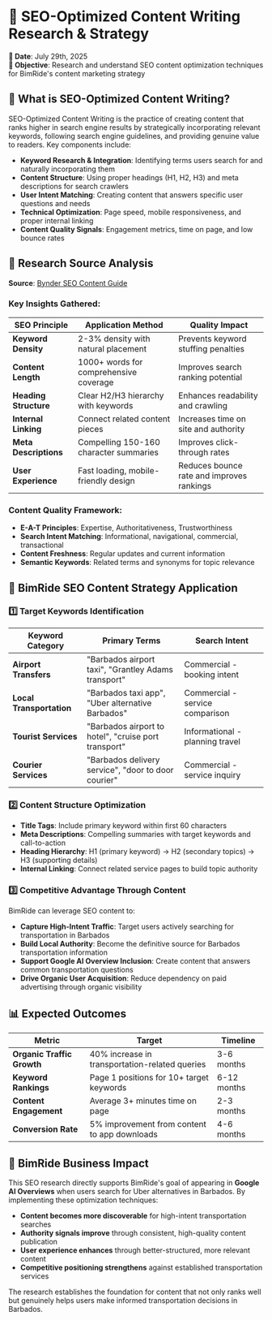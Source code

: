 # 📄 SEO-Optimized Content Writing Research & Strategy

**📅 Date**: July 29th, 2025  
**🎯 Objective**: Research and understand SEO content optimization techniques for BimRide's content marketing strategy

## 🧠 What is SEO-Optimized Content Writing?

SEO-Optimized Content Writing is the practice of creating content that ranks higher in search engine results by strategically incorporating relevant keywords, following search engine guidelines, and providing genuine value to readers. Key components include:

- **Keyword Research & Integration**: Identifying terms users search for and naturally incorporating them
- **Content Structure**: Using proper headings (H1, H2, H3) and meta descriptions for search crawlers
- **User Intent Matching**: Creating content that answers specific user questions and needs
- **Technical Optimization**: Page speed, mobile responsiveness, and proper internal linking
- **Content Quality Signals**: Engagement metrics, time on page, and low bounce rates

## 📖 Research Source Analysis

**Source**: [Bynder SEO Content Guide](https://www.bynder.com/en/blog/12-tips-for-writing-seo-optimized-content/)

### **Key Insights Gathered**:

**SEO Principle**|**Application Method**|**Quality Impact**
---|---|---
**Keyword Density**|2-3% density with natural placement|Prevents keyword stuffing penalties
**Content Length**|1000+ words for comprehensive coverage|Improves search ranking potential
**Heading Structure**|Clear H2/H3 hierarchy with keywords|Enhances readability and crawling
**Internal Linking**|Connect related content pieces|Increases time on site and authority
**Meta Descriptions**|Compelling 150-160 character summaries|Improves click-through rates
**User Experience**|Fast loading, mobile-friendly design|Reduces bounce rate and improves rankings

### **Content Quality Framework**:
- **E-A-T Principles**: Expertise, Authoritativeness, Trustworthiness
- **Search Intent Matching**: Informational, navigational, commercial, transactional
- **Content Freshness**: Regular updates and current information
- **Semantic Keywords**: Related terms and synonyms for topic relevance

## 🚀 BimRide SEO Content Strategy Application

### **1️⃣ Target Keywords Identification**
**Keyword Category**|**Primary Terms**|**Search Intent**
---|---|---
**Airport Transfers**|"Barbados airport taxi", "Grantley Adams transport"|Commercial - booking intent
**Local Transportation**|"Barbados taxi app", "Uber alternative Barbados"|Commercial - service comparison
**Tourist Services**|"Barbados airport to hotel", "cruise port transport"|Informational - planning travel
**Courier Services**|"Barbados delivery service", "door to door courier"|Commercial - service inquiry

### **2️⃣ Content Structure Optimization**
- **Title Tags**: Include primary keyword within first 60 characters
- **Meta Descriptions**: Compelling summaries with target keywords and call-to-action
- **Heading Hierarchy**: H1 (primary keyword) → H2 (secondary topics) → H3 (supporting details)
- **Internal Linking**: Connect related service pages to build topic authority

### **3️⃣ Competitive Advantage Through Content**
BimRide can leverage SEO content to:
- **Capture High-Intent Traffic**: Target users actively searching for transportation in Barbados
- **Build Local Authority**: Become the definitive source for Barbados transportation information
- **Support Google AI Overview Inclusion**: Create content that answers common transportation questions
- **Drive Organic User Acquisition**: Reduce dependency on paid advertising through organic visibility

## 📊 Expected Outcomes

**Metric**|**Target**|**Timeline**
---|---|---
**Organic Traffic Growth**|40% increase in transportation-related queries|3-6 months
**Keyword Rankings**|Page 1 positions for 10+ target keywords|6-12 months
**Content Engagement**|Average 3+ minutes time on page|2-3 months
**Conversion Rate**|5% improvement from content to app downloads|4-6 months

## 🔗 BimRide Business Impact

This SEO research directly supports BimRide's goal of appearing in **Google AI Overviews** when users search for Uber alternatives in Barbados. By implementing these optimization techniques:

- **Content becomes more discoverable** for high-intent transportation searches
- **Authority signals improve** through consistent, high-quality content publication  
- **User experience enhances** through better-structured, more relevant content
- **Competitive positioning strengthens** against established transportation services

The research establishes the foundation for content that not only ranks well but genuinely helps users make informed transportation decisions in Barbados.